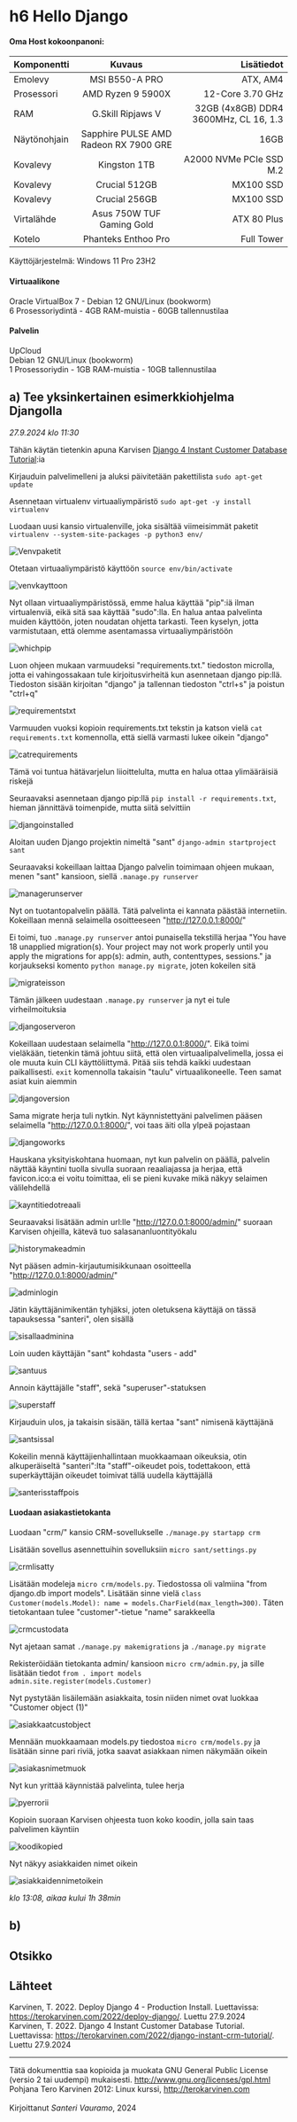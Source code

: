 # h6 Hello Django

#### Oma Host kokoonpanoni:

| Komponentti | Kuvaus | Lisätiedot |
| :---        |    :----:   |          ---: |
| Emolevy | MSI B550-A PRO | ATX, AM4 |
| Prosessori   | AMD Ryzen 9 5900X | 12-Core 3.70 GHz |
| RAM   | G.Skill  Ripjaws V |  32GB (4x8GB) DDR4 3600MHz, CL 16, 1.3  |
| Näytönohjain   | Sapphire PULSE AMD Radeon RX 7900 GRE        | 16GB     |
| Kovalevy   | Kingston 1TB        | A2000 NVMe PCIe SSD M.2      |
| Kovalevy   | Crucial 512GB        | MX100 SSD     |
| Kovalevy   | Crucial 256GB        | MX100 SSD     |
| Virtalähde   | Asus 750W TUF Gaming Gold        | ATX 80 Plus      |
| Kotelo   | Phanteks Enthoo Pro       |  Full Tower      |

Käyttöjärjestelmä: Windows 11 Pro 23H2

#### Virtuaalikone
Oracle VirtualBox 7 - Debian 12 GNU/Linux (bookworm)<br>
6 Prosessoriydintä - 4GB RAM-muistia - 60GB tallennustilaa

#### Palvelin
UpCloud<br>
Debian 12 GNU/Linux (bookworm)<br>
1 Prosessoriydin - 1GB RAM-muistia - 10GB tallennustilaa

## a) Tee yksinkertainen esimerkkiohjelma Djangolla

*27.9.2024 klo 11:30*

Tähän käytän tietenkin apuna Karvisen [Django 4 Instant Customer Database Tutorial](https://terokarvinen.com/2022/django-instant-crm-tutorial/):ia

Kirjauduin palvelimelleni ja aluksi päivitetään pakettilista ``sudo apt-get update``

Asennetaan virtualenv virtuaaliympäristö ``sudo apt-get -y install virtualenv``

Luodaan uusi kansio virtualenville, joka sisältää viimeisimmät paketit ``virtualenv --system-site-packages -p python3 env/``

![Venvpaketit](https://github.com/user-attachments/assets/e335692f-fce8-4ace-a9d4-bf573d87c790)

Otetaan virtuaaliympäristö käyttöön ``source env/bin/activate``

![venvkayttoon](https://github.com/user-attachments/assets/dec76d2f-728a-465a-b3e8-edb49ebc6c80)

Nyt ollaan virtuaaliympäristössä, emme halua käyttää "pip":iä ilman virtualenviä, eikä sitä saa käyttää "sudo":lla. En halua antaa palvelinta muiden käyttöön, joten noudatan ohjetta tarkasti. Teen kyselyn, jotta varmistutaan, että olemme asentamassa virtuaaliympäristöön

![whichpip](https://github.com/user-attachments/assets/4f44af41-382e-46f5-b050-df4b23999c8a)

Luon ohjeen mukaan varmuudeksi "requirements.txt." tiedoston microlla, jotta ei vahingossakaan tule kirjoitusvirheitä kun asennetaan django pip:llä. Tiedoston sisään kirjoitan "django" ja tallennan tiedoston "ctrl+s" ja poistun "ctrl+q"

![requirementstxt](https://github.com/user-attachments/assets/71d45db8-0f8f-446e-88fc-89aecd82f8a1)

Varmuuden vuoksi kopioin requirements.txt tekstin ja katson vielä ``cat requirements.txt`` komennolla, että siellä varmasti lukee oikein "django"

![catrequirements](https://github.com/user-attachments/assets/c652f279-bdc9-4267-b3e3-efec9da6b5e8)

Tämä voi tuntua hätävarjelun liioittelulta, mutta en halua ottaa ylimääräisiä riskejä

Seuraavaksi asennetaan django pip:llä ``pip install -r requirements.txt``, hieman jännittävä toimenpide, mutta siitä selvittiin

![djangoinstalled](https://github.com/user-attachments/assets/fd1553ab-c6d5-4673-937b-04217fa23d98)

Aloitan uuden Django projektin nimeltä "sant" ``django-admin startproject sant``

Seuraavaksi kokeillaan laittaa Django palvelin toimimaan ohjeen mukaan, menen "sant" kansioon, siellä ``.manage.py runserver``

![managerunserver](https://github.com/user-attachments/assets/6a48a957-5590-458a-925e-53254b300ecd)

Nyt on tuotantopalvelin päällä. Tätä palvelinta ei kannata päästää internetiin. Kokeillaan mennä selaimella osoitteeseen "http://127.0.0.1:8000/"

Ei toimi, tuo ``.manage.py runserver`` antoi punaisella tekstillä herjaa "You have 18 unapplied migration(s). Your project may not work properly until you apply the migrations for app(s): admin, auth, contenttypes, sessions."              ja korjaukseksi komento ``python manage.py migrate``, joten kokeilen sitä

![migrateisson](https://github.com/user-attachments/assets/17921ee0-3214-4359-a75c-3b49401f9cf5)

Tämän jälkeen uudestaan ``.manage.py runserver`` ja nyt ei tule virheilmoituksia

![djangoserveron](https://github.com/user-attachments/assets/31cb9475-3821-4542-98f6-84648e9884ba)

Kokeillaan uudestaan selaimella "http://127.0.0.1:8000/". Eikä toimi vieläkään, tietenkin tämä johtuu siitä, että olen virtuaalipalvelimella, jossa ei ole muuta kuin CLI käyttöliittymä. Pitää siis tehdä kaikki uudestaan paikallisesti. ``exit`` komennolla takaisin "taulu" virtuaalikoneelle. Teen samat asiat kuin aiemmin

![djangoversion](https://github.com/user-attachments/assets/92a4446a-936e-44fb-b830-3dadb67b8ebf)

Sama migrate herja tuli nytkin. Nyt käynnistettyäni palvelimen pääsen selaimella "http://127.0.0.1:8000/", voi taas äiti olla ylpeä pojastaan

![djangoworks](https://github.com/user-attachments/assets/dfc6bd35-1a38-4eee-b540-1e52eb0d6d87)

Hauskana yksityiskohtana huomaan, nyt kun palvelin on päällä, palvelin näyttää käyntini tuolla sivulla suoraan reaaliajassa ja herjaa, että favicon.ico:a ei voitu toimittaa, eli se pieni kuvake mikä näkyy selaimen välilehdellä

![kayntitiedotreaali](https://github.com/user-attachments/assets/de1811d5-71c5-4925-8513-45b5fe780edd)

Seuraavaksi lisätään admin url:lle "http://127.0.0.1:8000/admin/" suoraan Karvisen ohjeilla, kätevä tuo salasananluontityökalu

![historymakeadmin](https://github.com/user-attachments/assets/c39fcfa7-2972-47c3-ac5c-0d9c387a71e7)

Nyt pääsen admin-kirjautumisikkunaan osoitteella "http://127.0.0.1:8000/admin/"

![adminlogin](https://github.com/user-attachments/assets/a7db05f8-1299-4bbc-89a1-68e54cda02bf)

Jätin käyttäjänimikentän tyhjäksi, joten oletuksena käyttäjä on tässä tapauksessa "santeri", olen sisällä

![sisallaadminina](https://github.com/user-attachments/assets/6a367551-e19e-4e77-b90d-341ab1e30fcc)

Loin uuden käyttäjän "sant" kohdasta "users - add"

![santuus](https://github.com/user-attachments/assets/3e72ca96-e34a-4851-b24b-c61df5083e23)

Annoin käyttäjälle "staff", sekä "superuser"-statuksen

![superstaff](https://github.com/user-attachments/assets/a6710da3-e12b-48af-b5d6-b9926e6d7671)

Kirjauduin ulos, ja takaisin sisään, tällä kertaa "sant" nimisenä käyttäjänä

![santsissal](https://github.com/user-attachments/assets/952d81d2-7008-49f4-b8b2-e0b2c9b9ff21)

Kokeilin mennä käyttäjienhallintaan muokkaamaan oikeuksia, otin alkuperäiseltä "santeri":lta "staff"-oikeudet pois, todettakoon, että superkäyttäjän oikeudet toimivat tällä uudella käyttäjällä

![santerisstaffpois](https://github.com/user-attachments/assets/db72c9ad-0a5e-4637-b85e-6f3e2b31846b)

#### Luodaan asiakastietokanta

Luodaan "crm/" kansio CRM-sovellukselle ``./manage.py startapp crm``

Lisätään sovellus asennettuihin sovelluksiin ``micro sant/settings.py``

![crmlisatty](https://github.com/user-attachments/assets/59c60335-15c2-4d5f-a0f5-a4053802b470)

Lisätään modeleja ``micro crm/models.py``. Tiedostossa oli valmiina "from django.db import models". Lisätään sinne vielä ``class Customer(models.Model):
   name = models.CharField(max_length=300)``. Täten tietokantaan tulee "customer"-tietue "name" sarakkeella

![crmcustodata](https://github.com/user-attachments/assets/6501c770-656d-4748-b5ab-01936d0ad724)

Nyt ajetaan samat ``./manage.py makemigrations`` ja ``./manage.py migrate``

Rekisteröidään tietokanta admin/ kansioon ``micro crm/admin.py``, ja sille lisätään tiedot ``from . import models
admin.site.register(models.Customer)``

Nyt pystytään lisäilemään asiakkaita, tosin niiden nimet ovat luokkaa "Customer object (1)"

![asiakkaatcustobject](https://github.com/user-attachments/assets/4f416d17-69f2-4c69-9e19-addcc9565139)

Mennään muokkaamaan models.py tiedostoa ``micro crm/models.py`` ja lisätään sinne pari riviä, jotka saavat asiakkaan nimen näkymään oikein

![asiakasnimetmuok](https://github.com/user-attachments/assets/e4f1acda-c32d-441a-a4c4-f0fe4bbc3f1c)

Nyt kun yrittää käynnistää palvelinta, tulee herja

![pyerrorii](https://github.com/user-attachments/assets/c7531b51-022c-4219-be21-d5546096462b)

Kopioin suoraan Karvisen ohjeesta tuon koko koodin, jolla sain taas palvelimen käyntiin

![koodikopied](https://github.com/user-attachments/assets/0bea835d-df6e-4fab-a006-15b1e4aef09c)

Nyt näkyy asiakkaiden nimet oikein

![asiakkaidennimetoikein](https://github.com/user-attachments/assets/d3f90c61-a727-424e-b708-71982b7bbb5a)

*klo 13:08, aikaa kului 1h 38min*




## b)




## Otsikko


## Lähteet

Karvinen, T. 2022. Deploy Django 4 - Production Install. Luettavissa: https://terokarvinen.com/2022/deploy-django/. Luettu 27.9.2024<br>
Karvinen, T. 2022. Django 4 Instant Customer Database Tutorial. Luettavissa: https://terokarvinen.com/2022/django-instant-crm-tutorial/. Luettu 27.9.2024<br>


---

Tätä dokumenttia saa kopioida ja muokata GNU General Public License (versio 2 tai uudempi) mukaisesti. http://www.gnu.org/licenses/gpl.html<br>
Pohjana Tero Karvinen 2012: Linux kurssi, http://terokarvinen.com<br><br>
Kirjoittanut <em>Santeri Vauramo</em>, 2024
